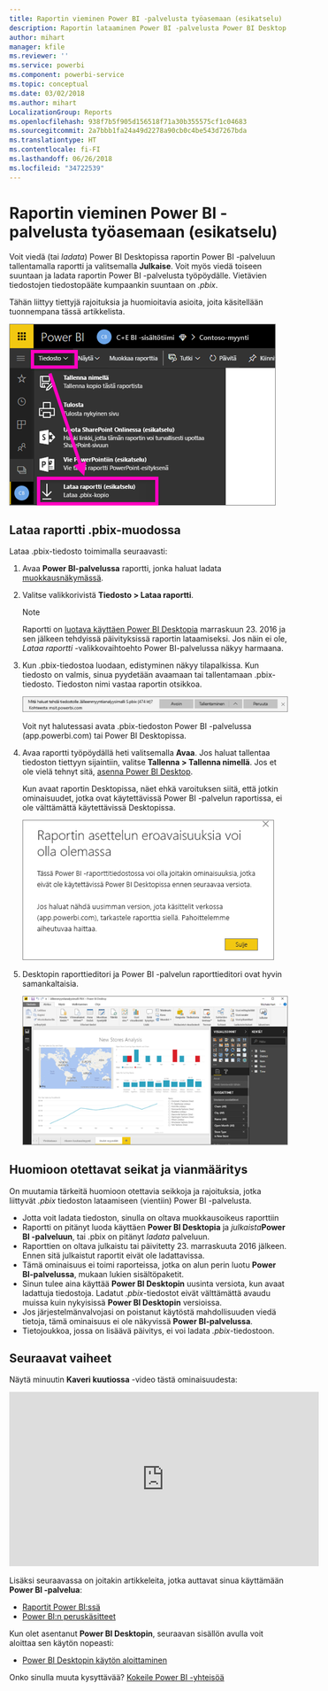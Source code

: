 ```yaml
---
title: Raportin vieminen Power BI -palvelusta työasemaan (esikatselu)
description: Raportin lataaminen Power BI -palvelusta Power BI Desktop -tiedostoon
author: mihart
manager: kfile
ms.reviewer: ''
ms.service: powerbi
ms.component: powerbi-service
ms.topic: conceptual
ms.date: 03/02/2018
ms.author: mihart
LocalizationGroup: Reports
ms.openlocfilehash: 938f7b5f905d156518f71a30b355575cf1c04683
ms.sourcegitcommit: 2a7bbb1fa24a49d2278a90cb0c4be543d7267bda
ms.translationtype: HT
ms.contentlocale: fi-FI
ms.lasthandoff: 06/26/2018
ms.locfileid: "34722539"
---
```

# <a name="export-a-report-from-power-bi-service-to-desktop-preview"></a>Raportin vieminen Power BI -palvelusta työasemaan (esikatselu)
Voit viedä (tai *ladata*) Power BI Desktopissa raportin Power BI -palveluun tallentamalla raportti ja valitsemalla **Julkaise**. Voit myös viedä toiseen suuntaan ja ladata raportin Power BI -palvelusta työpöydälle. Vietävien tiedostojen tiedostopääte kumpaankin suuntaan on *.pbix*.

Tähän liittyy tiettyjä rajoituksia ja huomioitavia asioita, joita käsitellään tuonnempana tässä artikkelista.

![Tiedoston avattava valikko](media/service-export-to-pbix/power-bi-file-export.png)

## <a name="download-the-report-as-a-pbix"></a>Lataa raportti .pbix-muodossa
Lataa .pbix-tiedosto toimimalla seuraavasti:

1. Avaa **Power BI-palvelussa** raportti, jonka haluat ladata [muokkausnäkymässä](service-reading-view-and-editing-view.md).
2. Valitse valikkorivistä **Tiedosto > Lataa raportti**.
   
   > [!NOTE]
   > Raportti on [luotava käyttäen Power BI Desktopia](guided-learning/publishingandsharing.yml?tutorial-step=2) marraskuun 23. 2016 ja sen jälkeen tehdyissä päivityksissä raportin lataamiseksi. Jos näin ei ole, *Lataa raportti* -valikkovaihtoehto Power BI-palvelussa näkyy harmaana.
   > 
   > 
3. Kun .pbix-tiedostoa luodaan, edistyminen näkyy tilapalkissa. Kun tiedosto on valmis, sinua pyydetään avaamaan tai tallentamaan .pbix-tiedosto. Tiedoston nimi vastaa raportin otsikkoa.
   
    ![Avaa, tallenna tai peruuta](media/service-export-to-pbix/power-bi-save-pbix.png)
   
    Voit nyt halutessasi avata .pbix-tiedoston Power BI -palvelussa (app.powerbi.com) tai Power BI Desktopissa.     
4. Avaa raportti työpöydällä heti valitsemalla **Avaa**. Jos haluat tallentaa tiedoston tiettyyn sijaintiin, valitse **Tallenna > Tallenna nimellä**. Jos et ole vielä tehnyt sitä, [asenna Power BI Desktop](desktop-get-the-desktop.md).
   
    Kun avaat raportin Desktopissa, näet ehkä varoituksen siitä, että jotkin ominaisuudet, jotka ovat käytettävissä Power BI -palvelun raportissa, ei ole välttämättä käytettävissä Desktopissa.
   
    ![varoitus-valintaikkuna](media/service-export-to-pbix/power-bi-export-to-pbix_2.png)

5. Desktopin raporttieditori ja Power BI -palvelun raporttieditori ovat hyvin samankaltaisia.  
   
    ![Desktop -raporttieditori](media/service-export-to-pbix/power-bi-desktop.png)

## <a name="considerations-and-troubleshooting"></a>Huomioon otettavat seikat ja vianmääritys
On muutamia tärkeitä huomioon otettavia seikkoja ja rajoituksia, jotka liittyvät *.pbix* tiedoston lataamiseen (vientiin) Power BI -palvelusta.

* Jotta voit ladata tiedoston, sinulla on oltava muokkausoikeus raporttiin
* Raportti on pitänyt luoda käyttäen **Power BI Desktopia** ja *julkaista***Power BI -palveluun**, tai .pbix on pitänyt *ladata* palveluun.
* Raporttien on oltava julkaistu tai päivitetty 23. marraskuuta 2016 jälkeen. Ennen sitä julkaistut raportit eivät ole ladattavissa.
* Tämä ominaisuus ei toimi raporteissa, jotka on alun perin luotu **Power BI-palvelussa**, mukaan lukien sisältöpaketit.
* Sinun tulee aina käyttää **Power BI Desktopin** uusinta versiota, kun avaat ladattuja tiedostoja. Ladatut *.pbix*-tiedostot eivät välttämättä avaudu muissa kuin nykyisissä **Power BI Desktopin** versioissa.
* Jos järjestelmänvalvojasi on poistanut käytöstä mahdollisuuden viedä tietoja, tämä ominaisuus ei ole näkyvissä **Power BI-palvelussa**.
* Tietojoukkoa, jossa on lisäävä päivitys, ei voi ladata *.pbix*-tiedostoon.

## <a name="next-steps"></a>Seuraavat vaiheet
Näytä minuutin **Kaveri kuutiossa** -video tästä ominaisuudesta:

<iframe width="560" height="315" src="https://www.youtube.com/embed/ymWqU5jiUl0" frameborder="0" allowfullscreen></iframe>

Lisäksi seuraavassa on joitakin artikkeleita, jotka auttavat sinua käyttämään **Power BI -palvelua**:

* [Raportit Power BI:ssä](service-reports.md)
* [Power BI:n peruskäsitteet](service-basic-concepts.md)

Kun olet asentanut **Power BI Desktopin**, seuraavan sisällön avulla voit aloittaa sen käytön nopeasti:

* [Power BI Desktopin käytön aloittaminen](desktop-getting-started.md)

Onko sinulla muuta kysyttävää? [Kokeile Power BI -yhteisöä](http://community.powerbi.com/)   

